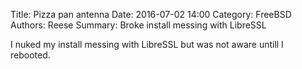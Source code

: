 Title: Pizza pan antenna
Date: 2016-07-02 14:00
Category: FreeBSD
Authors: Reese
Summary: Broke install messing with LibreSSL

I nuked my install messing with LibreSSL but was not aware untill I rebooted. 

